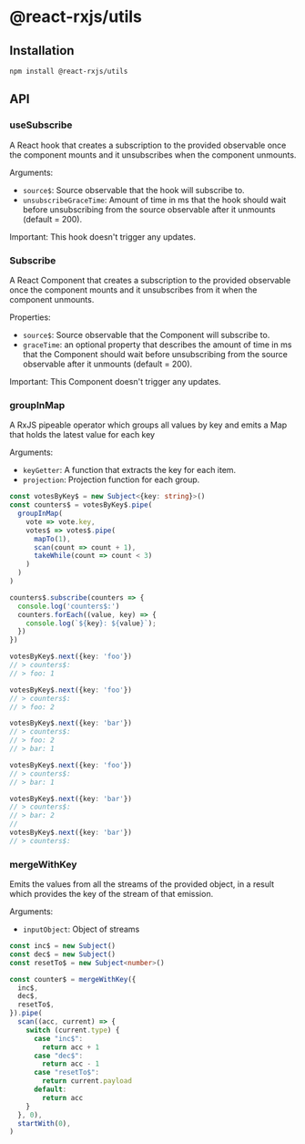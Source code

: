 # @react-rxjs/utils

## Installation
    npm install @react-rxjs/utils

## API

### useSubscribe

A React hook that creates a subscription to the provided observable once the
component mounts and it unsubscribes when the component unmounts.

Arguments:
 - `source$`: Source observable that the hook will subscribe to.
 - `unsubscribeGraceTime`: Amount of time in ms that the hook should wait before
 unsubscribing from the source observable after it unmounts (default = 200).

Important: This hook doesn't trigger any updates.

### Subscribe

A React Component that creates a subscription to the provided observable once
the component mounts and it unsubscribes from it when the component unmounts.

Properties:
 - `source$`: Source observable that the Component will subscribe to.
 - `graceTime`: an optional property that describes the amount of time in ms
 that the Component should wait before unsubscribing from the source observable
 after it unmounts (default = 200).

Important: This Component doesn't trigger any updates.

### groupInMap

A RxJS pipeable operator which groups all values by key and emits a Map that
holds the latest value for each key

Arguments:
  - `keyGetter`: A function that extracts the key for each item.
  - `projection`: Projection function for each group.

```ts
const votesByKey$ = new Subject<{key: string}>()
const counters$ = votesByKey$.pipe(
  groupInMap(
    vote => vote.key,
    votes$ => votes$.pipe(
      mapTo(1),
      scan(count => count + 1),
      takeWhile(count => count < 3)
    )
  )
)

counters$.subscribe(counters => {
  console.log('counters$:')
  counters.forEach((value, key) => {
    console.log(`${key}: ${value}`);
  })
})

votesByKey$.next({key: 'foo'})
// > counters$:
// > foo: 1

votesByKey$.next({key: 'foo'})
// > counters$:
// > foo: 2

votesByKey$.next({key: 'bar'})
// > counters$:
// > foo: 2
// > bar: 1

votesByKey$.next({key: 'foo'})
// > counters$:
// > bar: 1

votesByKey$.next({key: 'bar'})
// > counters$:
// > bar: 2
//
votesByKey$.next({key: 'bar'})
// > counters$:
```

### mergeWithKey

Emits the values from all the streams of the provided object, in a result
which provides the key of the stream of that emission.

Arguments:
  - `inputObject`: Object of streams

```ts
const inc$ = new Subject()
const dec$ = new Subject()
const resetTo$ = new Subject<number>()

const counter$ = mergeWithKey({
  inc$,
  dec$,
  resetTo$,
}).pipe(
  scan((acc, current) => {
    switch (current.type) {
      case "inc$":
        return acc + 1
      case "dec$":
        return acc - 1
      case "resetTo$":
        return current.payload
      default:
        return acc
    }
  }, 0),
  startWith(0),
)
```
